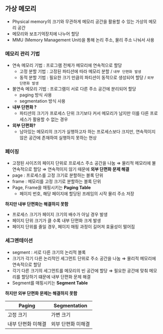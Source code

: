 ## 가상 메모리

- Physical memory의 크기와 무관하게 메모리 공간을 활용할 수 있는 가상의 메모리 공간
- 메모리와 보조기억장치에 나누어 할당
- MMU (Memory Management Unit)을 통해 논리 주소, 물리 주소 나눠서 사용

### 메모리 관리 기법

- 연속 메모리 기법 : 프로그램 전체가 메모리에 연속적으로 할당
  - 고정 분할 기법 : 고정된 파티션에 따라 메모리 분할 / `내부 단편화 발생`
  - 동적 분할 기법 : 필요한 크기 만큼의 파티션이 동적으로 생성되어 할당 / `외부 단편화 발생`
- 불연속 메모리 기법 : 프로그램이 서로 다른 주소 공간에 분리되어 할당
  - paging 방식 사용
  - segmentation 방식 사용
- **내부 단편화 ?**
  - 파티션의 크기가 프로세스 단위 크기보다 커서 메모리가 남지만 이를 다른 프로세스가 활용할 수 없는 경우
- **외부 단편화?**
  - 남아있는 메모리의 크기가 실행하고자 하는 프로세스보다 크지만, 연속적이지 않은 공간에 존재하여 실행하지 못하는 현상

### 페이징

- 고정된 사이즈의 페이지 단위로 프로세스 주소 공간을 나눔 ⇒ 물리적 메모리에 불연속적으로 할당
  ⇒ 연속적이지 않기 때문에 **외부 단편화 문제 해결**
- page : 프로세스를 고정 크기로 분할하는 블록 단위
- frame : 메모리를 고정 크기로 분할하는 블록 단위
- Page, Frame을 매핑시키는 **Paging Table**
  - 페이지 번호, 해당 페이지에 할당된 프레임의 시작 물리 주소 저장

**하지만 내부 단편화는 해결하지 못함**

- 프로세스 크기가 페이지 크기의 배수가 아닐 경우 발생
- 페이지 단위 크기가 클 수록 내부 단편화 크게 발생
- 페이지 단위를 줄일 경우, 페이지 매핑 과정이 길어져 효율성이 떨어짐

### 세그멘테이션

- segment : 서로 다른 크기의 논리적 블록
- 크기가 각기 다른 논리적인 세그먼트 단위로 주소 공간을 나눔 ⇒ 물리적 메모리에 연속적으로 할당
- 각기 다른 크기의 세그먼트를 메모리의 빈 공간에 할당
  ⇒ 필요한 공간에 맞춰 메모리를 할당하기 떄문에 내부 단편화 문제 해결
- Segment를 매핑시키는 **Segment Table**

**하지만 외부 단편화 문제는 해결하지 못함**

| Paging             | Segmentation       |
| ------------------ | ------------------ |
| 고정 크기          | 가변 크기          |
| 내부 단편화 미해결 | 외부 단편화 미해결 |
